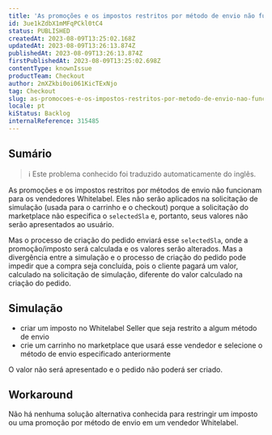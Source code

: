 ```yaml
---
title: 'As promoções e os impostos restritos por método de envio não funcionam para os vendedores Whitelabel'
id: 3ue1kZdbX1mMFqPCkl0tC4
status: PUBLISHED
createdAt: 2023-08-09T13:25:02.168Z
updatedAt: 2023-08-09T13:26:13.874Z
publishedAt: 2023-08-09T13:26:13.874Z
firstPublishedAt: 2023-08-09T13:25:02.698Z
contentType: knownIssue
productTeam: Checkout
author: 2mXZkbi0oi061KicTExNjo
tag: Checkout
slug: as-promocoes-e-os-impostos-restritos-por-metodo-de-envio-nao-funcionam-para-os-vendedores-whitelabel
locale: pt
kiStatus: Backlog
internalReference: 315485
---
```


## Sumário

>ℹ️ Este problema conhecido foi traduzido automaticamente do inglês.


As promoções e os impostos restritos por métodos de envio não funcionam para os vendedores Whitelabel. Eles não serão aplicados na solicitação de simulação (usada para o carrinho e o checkout) porque a solicitação do marketplace não especifica o `selectedSla` e, portanto, seus valores não serão apresentados ao usuário.

Mas o processo de criação do pedido enviará esse `selectedSla`, onde a promoção/imposto será calculada e os valores serão alterados. Mas a divergência entre a simulação e o processo de criação do pedido pode impedir que a compra seja concluída, pois o cliente pagará um valor, calculado na solicitação de simulação, diferente do valor calculado na criação do pedido.

## Simulação


- criar um imposto no Whitelabel Seller que seja restrito a algum método de envio
- crie um carrinho no marketplace que usará esse vendedor e selecione o método de envio especificado anteriormente

O valor não será apresentado e o pedido não poderá ser criado.



## Workaround


Não há nenhuma solução alternativa conhecida para restringir um imposto ou uma promoção por método de envio em um vendedor Whitelabel.

